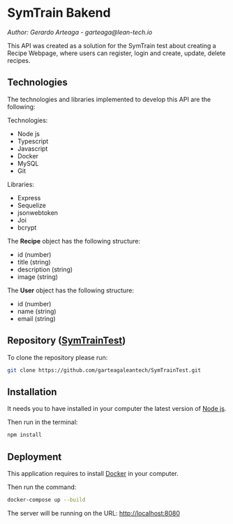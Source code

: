 # SymTrain Bakend

_Author: Gerardo Arteaga - garteaga@lean-tech.io_

This API was created as a solution for the SymTrain test about creating a Recipe Webpage, where users can register, login and create, update, delete recipes.

## Technologies

The technologies and libraries implemented to develop this API are the following:

Technologies:

- Node js
- Typescript
- Javascript
- Docker
- MySQL
- Git

Libraries:

- Express
- Sequelize
- jsonwebtoken
- Joi
- bcrypt

The **Recipe** object has the following structure:

- id (number)
- title (string)
- description (string)
- image (string)

The **User** object has the following structure:

- id (number)
- name (string)
- email (string)

## Repository ([SymTrainTest](https://github.com/garteagaleantech/SymTrainTest))

To clone the repository please run:

```sh
git clone https://github.com/garteagaleantech/SymTrainTest.git
```

## Installation

It needs you to have installed in your computer the latest version of [Node js](https://nodejs.org/en/download/).

Then run in the terminal:

```sh
npm install
```

## Deployment

This application requires to install [Docker](https://www.docker.com/products/docker-desktop) in your computer.

Then run the command:

```sh
docker-compose up --build
```

The server will be running on the URL: [http://localhost:8080](http://localhost:8080)
